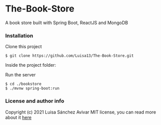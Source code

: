 # The-Book-Store
A book store built with Spring Boot, ReactJS and MongoDB

### Installation
Clone this project
```
$ git clone https://github.com/Luisa13/The-Book-Store.git
```
Inside the project folder: 

Run the server
```
$ cd ./bookstore
$ ./mvnw spring-boot:run
```
### License and author info
Copyright (c) 2021 Luisa Sánchez Avivar
MIT license, you can read more about it [here](https://github.com/Luisa13/The-Book-Store/blob/main/LICENSE)
